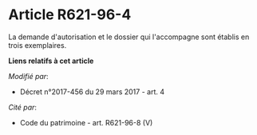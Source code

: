 # Article R621-96-4

La demande d'autorisation et le dossier qui l'accompagne sont établis en trois exemplaires.

**Liens relatifs à cet article**

_Modifié par_:

  - Décret n°2017-456 du 29 mars 2017 - art. 4

_Cité par_:

  - Code du patrimoine - art. R621-96-8 (V)
